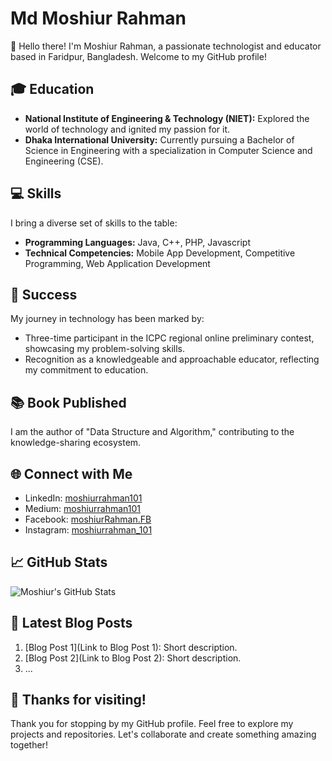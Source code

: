 # Md Moshiur Rahman

👋 Hello there! I'm Moshiur Rahman, a passionate technologist and educator based in Faridpur, Bangladesh. Welcome to my GitHub profile!

## 🎓 Education

- **National Institute of Engineering & Technology (NIET):** Explored the world of technology and ignited my passion for it.
- **Dhaka International University:** Currently pursuing a Bachelor of Science in Engineering with a specialization in Computer Science and Engineering (CSE).

## 💻 Skills

I bring a diverse set of skills to the table:

- **Programming Languages:** Java, C++, PHP, Javascript
- **Technical Competencies:** Mobile App Development, Competitive Programming, Web Application Development

## 🚀 Success

My journey in technology has been marked by:

- Three-time participant in the ICPC regional online preliminary contest, showcasing my problem-solving skills.
- Recognition as a knowledgeable and approachable educator, reflecting my commitment to education.

## 📚 Book Published

I am the author of "Data Structure and Algorithm," contributing to the knowledge-sharing ecosystem.

## 🌐 Connect with Me

- LinkedIn: [moshiurrahman101](https://www.linkedin.com/in/moshiurrahman101)
- Medium: [moshiurrahman101](https://medium.com/@moshiurrahman101)
- Facebook: [moshiurRahman.FB](https://www.facebook.com/moshiurRahman.FB)
- Instagram: [moshiurrahman_101](https://www.instagram.com/moshiurrahman_101)

## 📈 GitHub Stats

![Moshiur's GitHub Stats](https://github-readme-stats.vercel.app/api?username=moshiurrahman101&show_icons=true&theme=radical)

<!-- Optional: Add more customized GitHub stats cards or visualizations -->

## 📝 Latest Blog Posts

<!-- You can use plugins like `github-readme-stats` to automatically display your latest blog posts -->

1. [Blog Post 1](Link to Blog Post 1): Short description.
2. [Blog Post 2](Link to Blog Post 2): Short description.
3. ...

## 🎉 Thanks for visiting!

Thank you for stopping by my GitHub profile. Feel free to explore my projects and repositories. Let's collaborate and create something amazing together!
